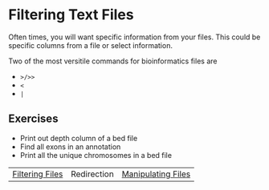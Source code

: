 # Filtering Text Files

Often times, you will want specific information from your files. This could be specific columns from a file or select information.

Two of the most versitile commands for bioinformatics files are

- `>/>>`
- `<`
- `|`

## Exercises
- Print out depth column of a bed file
- Find all exons in an annotation
- Print all the unique chromosomes in a bed file

<table width="100%" border="0"><tr>
<td align="left"><a href="gnu_utils_03.html">Filtering Files</a></td>
<td align="center">Redirection</td>
<td align="right"><a href="gnu_utils_05.html">Manipulating Files</a></td>
</tr></table>
